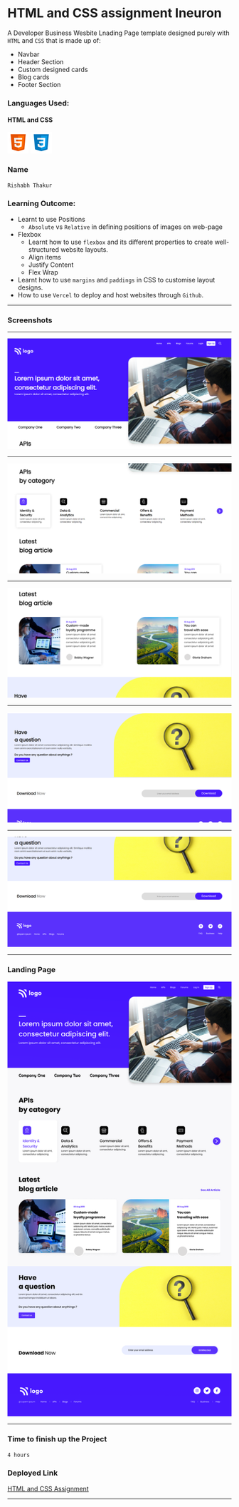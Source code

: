 # HTML and CSS assignment Ineuron

A Developer Business Wesbite Lnading Page template designed purely with `HTML` and `CSS` that is made up of: 
- Navbar
- Header Section
- Custom designed cards 
- Blog cards
- Footer Section

### Languages Used:
#### HTML and CSS
 ![HTML](./readme-icons/html.png) 
 ![CSS](./readme-icons/css.png)
### Name
`Rishabh Thakur`
### Learning Outcome:
- Learnt to use Positions
  - `Absolute` vs `Relative` in defining positions of images on web-page
- Flexbox
  - Learnt how to use `flexbox` and its different properties to create well- structured  website layouts.
   - Align items
   - Justify Content
   - Flex Wrap
- Learnt how to use `margins` and `paddings` in CSS to customise layout designs.
- How to use `Vercel` to deploy and host websites through `Github`.

***

### Screenshots

***
![1](./screen-shots/1.png)
***
![2](./screen-shots/2.png)
***
![3](./screen-shots/3.png)
***
![4](./screen-shots/4.png)
***
![5](./screen-shots/5.png)
***

### Landing Page

![](./screen-shots/9.png)

***

### Time to finish up the Project 
  `4 hours`

### Deployed Link
[HTML and CSS Assignment](https://html-css-landing-page.vercel.app/)

***
